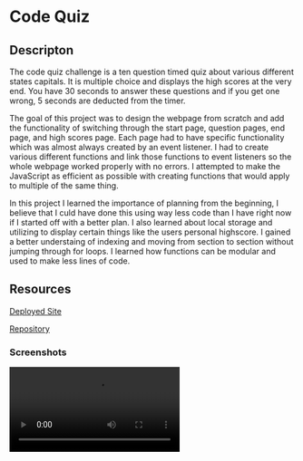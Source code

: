 # Code Quiz

## Descripton

The code quiz challenge is a ten question timed quiz about various different states capitals. It is multiple choice and displays the high scores at the very end. You have 30 seconds to answer these questions and if you get one wrong, 5 seconds are deducted from the timer.

The goal of this project was to design the webpage from scratch and add the functionality of switching through the start page, question pages, end page, and high scores page. Each page had to have specific functionality which was almost always created by an event listener. I had to create various different functions and link those functions to event listeners so the whole webpage worked properly with no errors. I attempted to make the JavaScript as efficient as possible with creating functions that would apply to multiple of the same thing. 

In this project I learned the importance of planning from the beginning, I believe that I culd have done this using way less code than I have right now if I started off with a better plan. I also learned about local storage and utilizing to display certain things like the users personal highscore. I gained a better understaing of indexing and moving from section to section without jumping through for loops. I learned how functions can be modular and used to make less lines of code.

## Resources

[Deployed Site](https://cdgonzo23.github.io/code-quiz/)

[Repository](https://github.com/cdgonzo23/code-quiz)

### Screenshots
![Screenshot](./assets/images/code-quiz.mp4)
